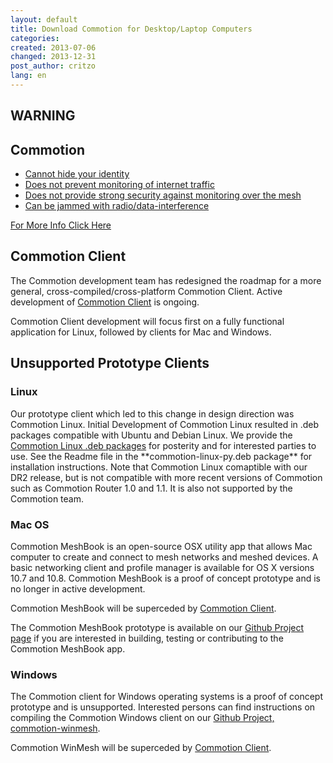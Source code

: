 ```yaml
---
layout: default
title: Download Commotion for Desktop/Laptop Computers
categories:
created: 2013-07-06
changed: 2013-12-31
post_author: critzo
lang: en
---
```

<div class="warning-label">
<div class="warning-top">
<h2>WARNING</h2>
</div>

<div class="warning-bottom">
<h2>Commotion</h2>

<ul>
        <li><a href="/understanding-commotions-warning-label#anonymity">Cannot hide your identity</a></li>
        <li><a href="/understanding-commotions-warning-label#internet">Does not prevent monitoring of internet traffic</a></li>
        <li><a href="/understanding-commotions-warning-label#monitoring">Does not provide strong security against monitoring over the mesh</a></li>
        <li><a href="/understanding-commotions-warning-label#jamming">Can be jammed with radio/data-interference</a></li>
</ul>
<a href="/understanding-commotions-warning-label">For More Info Click Here</a></div>
</div>
<h2>Commotion Client</h2>
<p>The Commotion development team has redesigned the roadmap for a more general, cross-compiled/cross-platform Commotion Client. Active development of <a href="https://github.com/opentechinstitute/commotion-client">Commotion Client</a> is ongoing.</p>

<p>Commotion Client development will focus first on a fully functional application for Linux, followed by clients for Mac and Windows.</p>

<h2>Unsupported Prototype Clients</h2>

<h3>Linux</h3>
<p>Our prototype client which led to this change in design direction was Commotion Linux. Initial Development of Commotion Linux resulted in .deb packages compatible with Ubuntu and Debian Linux. We provide the <a href="https://downloads.commotionwireless.net/linux" target="_blank">Commotion Linux .deb packages</a> for posterity and for interested parties to use. See the Readme file in the **commotion-linux-py.deb package** for installation instructions. Note that Commotion Linux comaptible with our DR2 release, but is not compatible with more recent versions of Commotion such as Commotion Router 1.0 and 1.1. It is also not supported by the Commotion team.</p>

<h3>Mac OS</h3>

<p>Commotion MeshBook is an open-source OSX utility app that allows Mac computer to create and connect to mesh networks and meshed devices. A basic networking client and profile manager is available for OS X versions 10.7 and 10.8. Commotion MeshBook is a proof of concept prototype and is no longer in active development.</p>

<p>Commotion MeshBook will be superceded by <a href="https://github.com/opentechinstitute/commotion-client">Commotion Client</a>.</p>

<p>The Commotion MeshBook prototype is available on our <a href="https://github.com/opentechinstitute/commotion-meshbook" target="_blank">Github Project page</a> if you are interested in building, testing or contributing to the Commotion MeshBook app.</p>

<h3>Windows</h3>

<p>The Commotion client for Windows operating systems is a proof of concept prototype and is unsupported. Interested persons can find instructions on compiling the Commotion Windows client on our <a href="https://github.com/opentechinstitute/commotion-winmesh">Github Project, commotion-winmesh</a>.</p>

<p>Commotion WinMesh will be superceded by <a href="https://github.com/opentechinstitute/commotion-client">Commotion Client</a>.</p>
